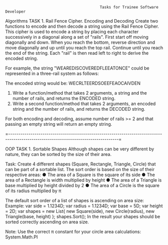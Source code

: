                                               Tasks for Trainee Software Developer
Algorithms 
TASK 1. Rail Fence Cipher. Encoding and Decoding
Create two functions to encode and then decode a string using the Rail Fence Cipher. This cipher is used to encode a string by placing each character successively in a diagonal along a set of "rails". First start off moving diagonally and down. When you reach the bottom, reverse direction and move diagonally and up until you reach the top rail. Continue until you reach the end of the string. Each "rail" is then read left to right to derive the encoded string.

For example, the string "WEAREDISCOVEREDFLEEATONCE" could be represented in a three-rail system as follows:
 
The encoded string would be:
WECRLTEERDSOEEFEAOCAIVDEN

1.	Write a function/method that takes 2 arguments, a string and the number of rails, and returns the ENCODED string.
2.	Write a second function/method that takes 2 arguments, an encoded string and the number of rails, and returns the DECODED string.

For both encoding and decoding, assume number of rails >= 2 and that passing an empty string will return an empty string.

=------------------------------------------------------------------------------------------------------------------------------------=

OOP
TASK 1. Sortable Shapes
Although shapes can be very different by nature, they can be sorted by the size of their area.

Task:
Create 4 different shapes (Square, Rectangle, Triangle, Circle) that can be part of a sortable list. The sort order is based on the size of their respective areas:
●	The area of a Square is the square of its side
●	The area of a Rectangle is width multiplied by height
●	The area of a Triangle is base multiplied by height divided by 2
●	The area of a Circle is the square of its radius multiplied by π

The default sort order of a list of shapes is ascending on area size:
Example:
var side = 1.1234D;
var radius = 1.1234D;
var base = 5D;
var height = 2D;
var shapes = new List<Shape>{ new Square(side),
                            new Circle(radius),
                            new Triangle(base, height) };
shapes.Sort();
In the result your shapes should be sorted correctly ascending on area size.

Note: Use the correct π constant for your circle area calculations:
System.Math.PI
